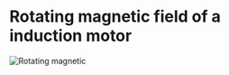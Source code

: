 # Rotating magnetic field of a induction motor

![Rotating magnetic](https://https://github.com/bohruz/Electrical-Machine/Campo.gif)
